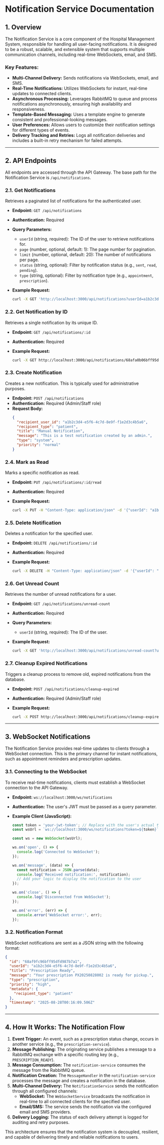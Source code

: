 # Notification Service Documentation

## 1. Overview

The Notification Service is a core component of the Hospital Management System, responsible for handling all user-facing notifications. It is designed to be a robust, scalable, and extensible system that supports multiple communication channels, including real-time WebSockets, email, and SMS.

### Key Features:

- **Multi-Channel Delivery:** Sends notifications via WebSockets, email, and SMS.
- **Real-Time Notifications:** Utilizes WebSockets for instant, real-time updates to connected clients.
- **Asynchronous Processing:** Leverages RabbitMQ to queue and process notifications asynchronously, ensuring high availability and responsiveness.
- **Template-Based Messaging:** Uses a template engine to generate consistent and professional-looking messages.
- **User Preferences:** Allows users to customize their notification settings for different types of events.
- **Delivery Tracking and Retries:** Logs all notification deliveries and includes a built-in retry mechanism for failed attempts.

---

## 2. API Endpoints

All endpoints are accessed through the API Gateway. The base path for the Notification Service is `/api/notifications`.

### 2.1. Get Notifications

Retrieves a paginated list of notifications for the authenticated user.

- **Endpoint:** `GET /api/notifications`
- **Authentication:** Required
- **Query Parameters:**
  - `userId` (string, required): The ID of the user to retrieve notifications for.
  - `page` (number, optional, default: 1): The page number for pagination.
  - `limit` (number, optional, default: 20): The number of notifications per page.
  - `status` (string, optional): Filter by notification status (e.g., `sent`, `read`, `pending`).
  - `type` (string, optional): Filter by notification type (e.g., `appointment`, `prescription`).

- **Example Request:**
  ```bash
  curl -X GET 'http://localhost:3000/api/notifications?userId=a1b2c3d4-e5f6-4c7d-8e9f-f1e2d3c4b5a6&page=1&limit=10'
  ```

### 2.2. Get Notification by ID

Retrieves a single notification by its unique ID.

- **Endpoint:** `GET /api/notifications/:id`
- **Authentication:** Required

- **Example Request:**
  ```bash
  curl -X GET http://localhost:3000/api/notifications/68afa0b06bff95dfd987b7af
  ```

### 2.3. Create Notification

Creates a new notification. This is typically used for administrative purposes.

- **Endpoint:** `POST /api/notifications`
- **Authentication:** Required (Admin/Staff role)
- **Request Body:**
  ```json
  {
    "recipient_user_id": "a1b2c3d4-e5f6-4c7d-8e9f-f1e2d3c4b5a6",
    "recipient_type": "patient",
    "title": "Manual Notification",
    "message": "This is a test notification created by an admin.",
    "type": "system",
    "priority": "normal"
  }
  ```

### 2.4. Mark as Read

Marks a specific notification as read.

- **Endpoint:** `PUT /api/notifications/:id/read`
- **Authentication:** Required

- **Example Request:**
  ```bash
  curl -X PUT -H "Content-Type: application/json" -d '{"userId": "a1b2c3d4-e5f6-4c7d-8e9f-f1e2d3c4b5a6"}' http://localhost:3000/api/notifications/68afa0b06bff95dfd987b7af/read
  ```

### 2.5. Delete Notification

Deletes a notification for the specified user.

- **Endpoint:** `DELETE /api/notifications/:id`
- **Authentication:** Required

- **Example Request:**
  ```bash
  curl -X DELETE -H "Content-Type: application/json" -d '{"userId": "a1b2c3d4-e5f6-4c7d-8e9f-f1e2d3c4b5a6"}' http://localhost:3000/api/notifications/68afa0b06bff95dfd987b7af
  ```

### 2.6. Get Unread Count

Retrieves the number of unread notifications for a user.

- **Endpoint:** `GET /api/notifications/unread-count`
- **Authentication:** Required
- **Query Parameters:**
  - `userId` (string, required): The ID of the user.

- **Example Request:**
  ```bash
  curl -X GET 'http://localhost:3000/api/notifications/unread-count?userId=a1b2c3d4-e5f6-4c7d-8e9f-f1e2d3c4b5a6'
  ```

### 2.7. Cleanup Expired Notifications

Triggers a cleanup process to remove old, expired notifications from the database.

- **Endpoint:** `POST /api/notifications/cleanup-expired`
- **Authentication:** Required (Admin/Staff role)

- **Example Request:**
  ```bash
  curl -X POST http://localhost:3000/api/notifications/cleanup-expired
  ```

---

## 3. WebSocket Notifications

The Notification Service provides real-time updates to clients through a WebSocket connection. This is the primary channel for instant notifications, such as appointment reminders and prescription updates.

### 3.1. Connecting to the WebSocket

To receive real-time notifications, clients must establish a WebSocket connection to the API Gateway.

- **Endpoint:** `ws://localhost:3000/ws/notifications`
- **Authentication:** The user's JWT must be passed as a query parameter.

- **Example Client (JavaScript):**
  ```javascript
  const token = 'your-jwt-token'; // Replace with the user's actual token
  const wsUrl = `ws://localhost:3000/ws/notifications?token=${token}`;

  const ws = new WebSocket(wsUrl);

  ws.on('open', () => {
    console.log('Connected to WebSocket');
  });

  ws.on('message', (data) => {
    const notification = JSON.parse(data);
    console.log('Received notification:', notification);
    // Add your logic to display the notification to the user
  });

  ws.on('close', () => {
    console.log('Disconnected from WebSocket');
  });

  ws.on('error', (err) => {
    console.error('WebSocket error:', err);
  });
  ```

### 3.2. Notification Format

WebSocket notifications are sent as a JSON string with the following format:

```json
{
  "id": "68af9fc96bff95dfd987b7a1",
  "userId": "a1b2c3d4-e5f6-4c7d-8e9f-f1e2d3c4b5a6",
  "title": "Prescription Ready",
  "message": "Your prescription PX20250828002 is ready for pickup.",
  "type": "prescription",
  "priority": "high",
  "metadata": {
    "recipient_type": "patient"
  },
  "timestamp": "2025-08-28T00:16:09.506Z"
}
```

---

## 4. How It Works: The Notification Flow

1.  **Event Trigger:** An event, such as a prescription status change, occurs in another service (e.g., the `prescription-service`).
2.  **Message Publishing:** The originating service publishes a message to a RabbitMQ exchange with a specific routing key (e.g., `PRESCRIPTION_READY`).
3.  **Message Consumption:** The `notification-service` consumes the message from the RabbitMQ queue.
4.  **Notification Creation:** The `MessageHandler` in the `notification-service` processes the message and creates a notification in the database.
5.  **Multi-Channel Delivery:** The `NotificationService` sends the notification through all configured channels:
    - **WebSocket:** The `WebSocketService` broadcasts the notification in real-time to all connected clients for the specified user.
    - **Email/SMS:** The service sends the notification via the configured email and SMS providers.
6.  **Delivery Logging:** The status of each delivery attempt is logged for auditing and retry purposes.

This architecture ensures that the notification system is decoupled, resilient, and capable of delivering timely and reliable notifications to users.

